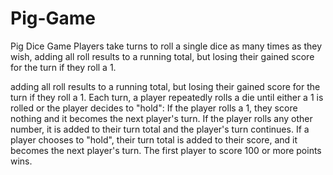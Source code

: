 # Pig-Game

Pig Dice Game
Players take turns to roll a single dice as many times as they wish, adding all roll results to a running total, but losing their gained score for the turn if they roll a 1.

adding all roll results to a running total, but losing their gained score for the turn if they roll a 1.
Each turn, a player repeatedly rolls a die until either a 1 is rolled or the player decides to "hold":
If the player rolls a 1, they score nothing and it becomes the next player's turn.
If the player rolls any other number, it is added to their turn total and the player's turn continues.
If a player chooses to "hold", their turn total is added to their score, and it becomes the next player's turn.
The first player to score 100 or more points wins.

